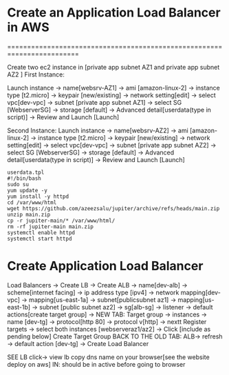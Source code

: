 # Create an Application Load Balancer in AWS
========================================================================

Create two ec2 instance in [private app subnet AZ1 and private app subnet AZ2 ]
First Instance:

Launch instance -> name[websrv-AZ1] -> ami [amazon-linux-2] -> instance type [t2.micro] -> keypair [new/existing] -> network setting[edit] -> 
select vpc[dev-vpc] -> subnet [private app subnet AZ1] -> select SG [WebserverSG] -> storage [default] -> Advanced detail[userdata(type in script)] ->  Review and Launch [Launch]

Second Instance:
Launch instance -> name[websrv-AZ2] -> ami [amazon-linux-2] -> instance type [t2.micro] -> keypair [new/existing] -> network setting[edit] -> select vpc[dev-vpc] -> subnet [private app subnet AZ2] ->
select SG [WebserverSG] -> storage [default] -> Advanced detail[userdata(type in script)] ->  Review and Launch [Launch]



```
userdata.tpl
#!/bin/bash
sudo su
yum update -y
yum install -y httpd
cd /var/www/html
wget https://github.com/azeezsalu/jupiter/archive/refs/heads/main.zip
unzip main.zip
cp -r jupiter-main/* /var/www/html/
rm -rf jupiter-main main.zip
systemctl enable httpd 
systemctl start httpd
```

# Create Application Load Balancer
Load Balancers -> 
Create LB ->
Create ALB -> name[dev-alb] -> 
scheme[internet facing] -> 
ip address type [ipv4] ->
network mapping[dev-vpc] -> mapping[us-east-1a] -> subnet[publicsubnet az1] ->
 mapping[us-east-1b] -> subnet [public subnet az2] -> sg[alb-sg] -> 
 listener -> default actions[create target group] ->
NEW TAB:
 Target group -> instances -> name [dev-tg] -> protocol[http 80] -> protocol v[http] -> nextt
 Register targets -> select both instances [webserveraz1/az2] -> Click [include as pending below]
 Create Target Group
BACK TO THE OLD TAB:
ALB-> refresh -> default action [dev-tg] -> Create Load Balancer

SEE LB 
click-> view lb
copy dns name on your browser[see the website deploy on aws]
IN: should be in active before going to browser





